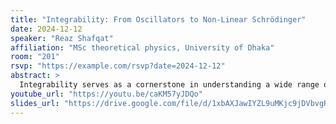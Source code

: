 ```yaml
---
title: "Integrability: From Oscillators to Non-Linear Schrödinger"
date: 2024-12-12
speaker: "Reaz Shafqat"
affiliation: "MSc theoretical physics, University of Dhaka"
room: "201"
rsvp: "https://example.com/rsvp?date=2024-12-12"
abstract: >
  Integrability serves as a cornerstone in understanding a wide range of dynamical systems, from classical mechanics to quantum field theories. This work begins by exploring Liouville integrability in classical systems, which guarantees the existence of sufficient conserved quantities for exact solvability. Central to this framework is the Lax representation, where the evolution of a system is encapsulated in a pair of matrices whose compatibility condition encodes the equations of motion. The introduction of the r-matrix formalism reveals an elegant algebraic structure that links integrability to the symmetries of the system. Arising naturally in this context, the Yang-Baxter equation provides a fundamental criterion for constructing integrable systems and lays the groundwork for their quantization. We then extend these ideas to field theories, focusing on the Classical Nonlinear Schrödinger equation, a paradigmatic integrable system in 1+1 dimensions. By treating the NLS equation as a field-theoretic counterpart to finite-dimensional integrable systems, we explore its Lax representation and the corresponding r-matrix formalism. The inverse scattering transform emerges as a powerful method for solving the NLS equation, drawing parallels with classical integrability concepts. This journey—from classical oscillatory systems to field theories—highlights the unifying principles of integrability and underscores the relevance of these mathematical structures in solving nonlinear dynamical problems.
youtube_url: "https://youtu.be/caKM57yJDQo"
slides_url: "https://drive.google.com/file/d/1xbAXJawIYZL9uMKjc9jDVbvgR0Z5LWXo/view"
---
```

